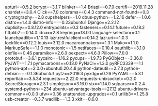 apturl==0.5.2
bcrypt==3.1.7
blinker==1.4
Brlapi==0.7.0
certifi==2019.11.28
chardet==3.0.4
Click==7.0
colorama==0.4.3
command-not-found==0.3
cryptography==2.8
cupshelpers==1.0
dbus-python==1.2.16
defer==1.0.6
distro==1.4.0
distro-info===0.23ubuntu1
Django==2.2.12
duplicity==0.8.12.0
entrypoints==0.3
fasteners==0.14.1
future==0.18.2
httplib2==0.14.0
idna==2.8
keyring==18.0.1
language-selector==0.1
launchpadlib==1.10.13
lazr.restfulclient==0.14.2
lazr.uri==1.0.3
lockfile==0.12.2
louis==3.12.0
macaroonbakery==1.3.1
Mako==1.1.0
MarkupSafe==1.1.0
monotonic==1.5
netifaces==0.10.4
oauthlib==3.1.0
olefile==0.46
paramiko==2.6.0
pexpect==4.6.0
Pillow==7.0.0
protobuf==3.6.1
pycairo==1.16.2
pycups==1.9.73
PyGObject==3.36.0
PyJWT==1.7.1
pymacaroons==0.13.0
PyNaCl==1.3.0
pyRFC3339==1.1
python-apt==2.0.0+ubuntu0.20.4.8
python-dateutil==2.7.3
python-debian===0.1.36ubuntu1
pytz==2019.3
pyxdg==0.26
PyYAML==5.3.1
reportlab==3.5.34
requests==2.22.0
requests-unixsocket==0.2.0
SecretStorage==2.3.1
simplejson==3.16.0
six==1.14.0
sqlparse==0.2.4
systemd-python==234
ubuntu-advantage-tools==27.12
ubuntu-drivers-common==0.0.0
ufw==0.36
unattended-upgrades==0.1
urllib3==1.25.8
usb-creator==0.3.7
wadllib==1.3.3
xkit==0.0.0
